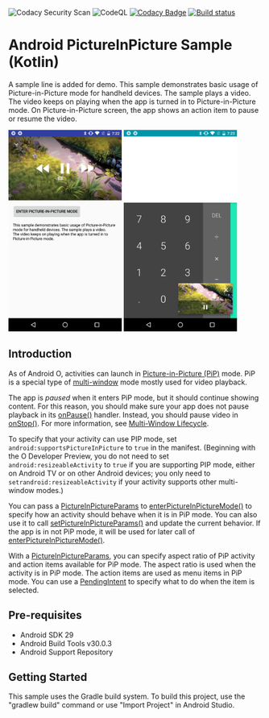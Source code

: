 ![Codacy Security Scan](https://github.com/srivatsamarichi/pip-kotlin/workflows/Codacy%20Security%20Scan/badge.svg)
![CodeQL](https://github.com/srivatsamarichi/pip-kotlin/workflows/CodeQL/badge.svg)
[![Codacy Badge](https://api.codacy.com/project/badge/Grade/b22f004ffda14b4a80db6f5802e0a9f2)](https://app.codacy.com/gh/srivatsamarichi/pip-kotlin?utm_source=github.com&utm_medium=referral&utm_content=srivatsamarichi/pip-kotlin&utm_campaign=Badge_Grade)
[![Build status](https://build.appcenter.ms/v0.1/apps/b3cf3ffd-73b8-4f23-9996-db1264906b86/branches/master/badge)](https://appcenter.ms)

Android PictureInPicture Sample (Kotlin)
========================================
A sample line is added for demo.
This sample demonstrates basic usage of Picture-in-Picture mode for handheld devices.
The sample plays a video. The video keeps on playing when the app is turned in to
Picture-in-Picture mode. On Picture-in-Picture screen, the app shows an action item to
pause or resume the video.

<img src="screenshots/1-main.png" height="400" alt="Screenshot"/> <img src="screenshots/2-pip.png" height="400" alt="Screenshot"/> 

Introduction
------------

As of Android O, activities can launch in [Picture-in-Picture (PiP)][1] mode. PiP is a
special type of [multi-window][2] mode mostly used for video playback.

The app is *paused* when it enters PiP mode, but it should continue showing content. For this
reason, you should make sure your app does not pause playback in its [onPause()][3]
handler. Instead, you should pause video in [onStop()][4]. For more information, see [Multi-Window
Lifecycle][5].

To specify that your activity can use PIP mode, set `android:supportsPictureInPicture` to `true` in
the manifest. (Beginning with the O Developer Preview, you do not need to set
`android:resizeableActivity` to `true` if you are supporting PIP mode, either on Android TV or on
other Android devices; you only need to `setrandroid:resizeableActivity` if your activity supports
other multi-window modes.)

You can pass a [PictureInPictureParams][6] to [enterPictureInPictureMode()][7] to specify how an
activity should behave when it is in PiP mode. You can also use it to call
[setPictureInPictureParams()][8] and update the current behavior. If the app is in not PiP mode, it
will be used for later call of [enterPictureInPictureMode()][7].

With a [PictureInPictureParams][6], you can specify aspect ratio of PiP activity and action items
available for PiP mode. The aspect ratio is used when the activity is in PiP mode. The action items
are used as menu items in PiP mode. You can use a [PendingIntent][9] to specify what to do when the
item is selected.

[1]: https://developer.android.com/guide/topics/ui/picture-in-picture.html
[2]: https://developer.android.com/guide/topics/ui/multi-window.html
[3]: https://developer.android.com/reference/android/app/Activity.html#onPause()
[4]: https://developer.android.com/reference/android/app/Activity.html#onStop()
[5]: https://developer.android.com/guide/topics/ui/multi-window.html#lifecycle
[6]: https://developer.android.com/reference/android/app/PictureInPictureParams.html
[7]: https://developer.android.com/reference/android/app/Activity.html#enterPictureInPictureMode(android.app.PictureInPictureParams)
[8]: https://developer.android.com/reference/android/app/Activity.html#setPictureInPictureParams(android.app.PictureInPictureParams)
[9]: https://developer.android.com/reference/android/app/PendingIntent.html

Pre-requisites
--------------

- Android SDK 29
- Android Build Tools v30.0.3
- Android Support Repository

Getting Started
---------------

This sample uses the Gradle build system. To build this project, use the
"gradlew build" command or use "Import Project" in Android Studio.

